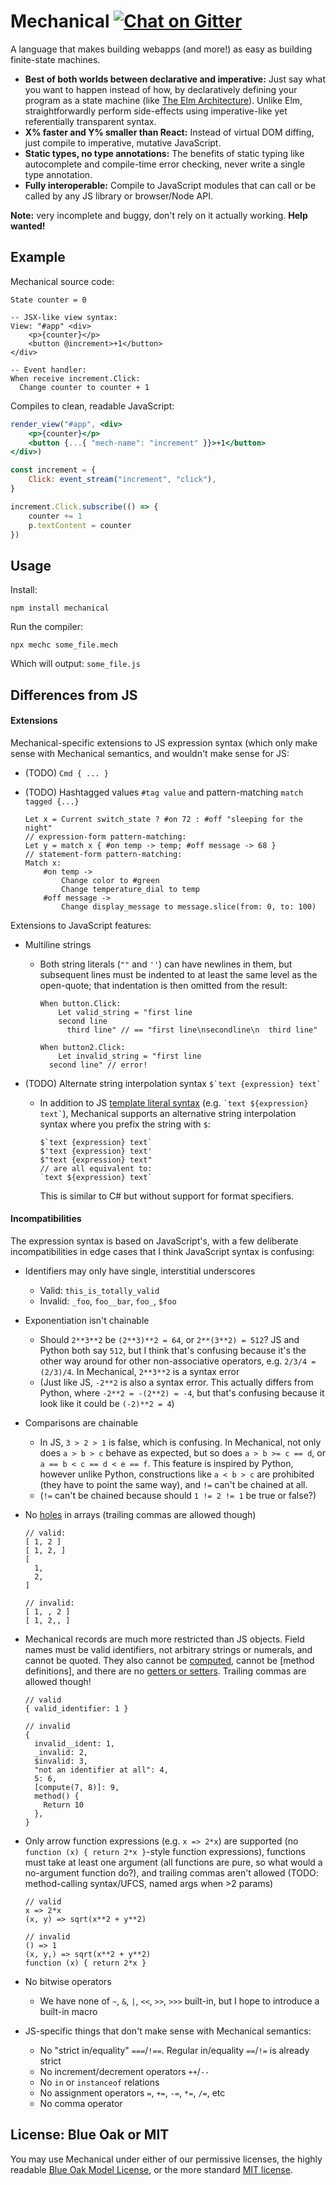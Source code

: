 # Mechanical [![Chat on Gitter](https://badges.gitter.im/mechanical-lang/community.svg)][Gitter]

[Gitter]: https://gitter.im/mechanical-lang/community

A language that makes building webapps (and more!) as easy as building
finite-state machines.

- **Best of both worlds between declarative and imperative:**
  Just say what you want to happen instead of how, by declaratively defining
  your program as a state machine (like [The Elm Architecture]).
  Unlike Elm, straightforwardly perform side-effects using imperative-like yet
  referentially transparent syntax.
- **X% faster and Y% smaller than React:**
  Instead of virtual DOM diffing, just compile to imperative, mutative
  JavaScript.
- **Static types, no type annotations:**
  The benefits of static typing like autocomplete and compile-time error
  checking, never write a single type annotation.
- **Fully interoperable:**
  Compile to JavaScript modules that can call or be called by any JS library
  or browser/Node API.

**Note:** very incomplete and buggy, don't rely on it actually working.
**Help wanted!**

[The Elm Architecture]: https://guide.elm-lang.org/architecture/

## Example

Mechanical source code:

```
State counter = 0

-- JSX-like view syntax:
View: "#app" <div>
    <p>{counter}</p>
    <button @increment>+1</button>
</div>

-- Event handler:
When receive increment.Click:
  Change counter to counter + 1

```

Compiles to clean, readable JavaScript:

```jsx
render_view("#app", <div>
    <p>{counter}</p>
    <button {...{ "mech-name": "increment" }}>+1</button>
</div>)

const increment = {
    Click: event_stream("increment", "click"),
}

increment.Click.subscribe(() => {
    counter += 1
    p.textContent = counter
})
```

## Usage

Install:

```
npm install mechanical
```

Run the compiler:

```
npx mechc some_file.mech
```

Which will output: `some_file.js`

## Differences from JS

#### Extensions

Mechanical-specific extensions to JS expression syntax (which only make sense
with Mechanical semantics, and wouldn't make sense for JS:
- (TODO) `Cmd { ... }`
- (TODO) Hashtagged values `#tag value` and pattern-matching `match tagged {...}`

      Let x = Current switch_state ? #on 72 : #off "sleeping for the night"
      // expression-form pattern-matching:
      Let y = match x { #on temp -> temp; #off message -> 68 }
      // statement-form pattern-matching:
      Match x:
          #on temp ->
              Change color to #green
              Change temperature_dial to temp
          #off message ->
              Change display_message to message.slice(from: 0, to: 100)

Extensions to JavaScript features:
- Multiline strings
    + Both string literals (`""` and `''`) can have newlines in them, but
      subsequent lines must be indented to at least the same level as the
      open-quote; that indentation is then omitted from the result:

          When button.Click:
              Let valid_string = "first line
              second line
                third line" // == "first line\nsecondline\n  third line"

          When button2.Click:
              Let invalid_string = "first line
            second line" // error!

- (TODO) Alternate string interpolation syntax ``` $`text {expression} text` ```
    + In addition to JS [template literal syntax] (e.g.
      ``` `text ${expression} text` ```), Mechanical supports an alternative
      string interpolation syntax where you prefix the string with `$`:

          $`text {expression} text`
          $'text {expression} text'
          $"text {expression} text"
          // are all equivalent to:
          `text ${expression} text`

      This is similar to C# but without support for format specifiers.

[template literal syntax]: https://developer.mozilla.org/en-US/docs/Web/JavaScript/Reference/Template_literals

#### Incompatibilities

The expression syntax is based on JavaScript's, with a few deliberate
incompatibilities in edge cases that I think JavaScript syntax is confusing:
- Identifiers may only have single, interstitial underscores
    + Valid: `this_is_totally_valid`
    + Invalid: `_foo`, `foo__bar`, `foo_`, `$foo`
- Exponentiation isn't chainable
    + Should `2**3**2` be `(2**3)**2 = 64`, or `2**(3**2) = 512`? JS and Python
      both say `512`, but I think that's confusing because it's the other way
      around for other non-associative operators, e.g. `2/3/4 = (2/3)/4`.
      In Mechanical, `2**3**2` is a syntax error
    + (Just like JS, `-2**2` is also a syntax error. This actually differs from
       Python, where `-2**2 = -(2**2) = -4`, but that's confusing because it
       look like it could be `(-2)**2 = 4`)
- Comparisons are chainable
    + In JS, `3 > 2 > 1` is false, which is confusing. In Mechanical, not only
      does `a > b > c` behave as expected, but so does `a > b >= c == d`, or
      `a == b < c == d < e == f`. This feature is inspired by Python, however
      unlike Python, constructions like `a < b > c` are prohibited (they have
      to point the same way), and `!=` can't be chained at all.
    + (`!=` can't be chained because should `1 != 2 != 1` be true or false?)
- No [holes] in arrays (trailing commas are allowed though)

      // valid:
      [ 1, 2 ]
      [ 1, 2, ]
      [
        1,
        2,
      ]

      // invalid:
      [ 1, , 2 ]
      [ 1, 2,, ]

- Mechanical records are much more restricted than JS objects. Field names must
  be valid identifiers, not arbitrary strings or numerals, and cannot be quoted.
  They also cannot be [computed], cannot be [method definitions], and there are
  no [getters or setters]. Trailing commas are allowed though!

      // valid
      { valid_identifier: 1 }

      // invalid
      {
        invalid__ident: 1,
        _invalid: 2,
        $invalid: 3,
        "not an identifier at all": 4,
        5: 6,
        [compute(7, 8)]: 9,
        method() {
          Return 10
        },
      }

- Only arrow function expressions (e.g. `x => 2*x`) are supported (no
  `function (x) { return 2*x }`-style function expressions), functions must
  take at least one argument (all functions are pure, so what would a
  no-argument function do?), and trailing commas aren't allowed
  (TODO: method-calling syntax/UFCS, named args when >2 params)

      // valid
      x => 2*x
      (x, y) => sqrt(x**2 + y**2)

      // invalid
      () => 1
      (x, y,) => sqrt(x**2 + y**2)
      function (x) { return 2*x }

- No bitwise operators
    + We have none of `~`, `&`, `|`, `<<`, `>>`, `>>>` built-in, but I hope to
      introduce a built-in macro
- JS-specific things that don't make sense with Mechanical semantics:
    + No "strict in/equality" `===`/`!==`. Regular in/equality `==`/`!=` is
      already strict
    + No increment/decrement operators `++`/`--`
    + No `in` or `instanceof` relations
    + No assignment operators `=`, `+=`, `-=`, `*=`, `/=`, etc
    + No comma operator

[holes]: https://2ality.com/2015/09/holes-arrays-es6.html
[computed]: https://2ality.com/2014/12/es6-oop.html#computed-property-keys
[method definition]: https://2ality.com/2014/12/es6-oop.html#method-definitions
[getters or setters]: https://2ality.com/2015/08/object-literals-es5.html#ecmascript-5-has-getters-and-setters

## License: Blue Oak or MIT

You may use Mechanical under either of our permissive licenses, the highly
readable [Blue Oak Model License](LICENSE-BlueOak.md), or the more standard
[MIT license](LICENSE-MIT).
